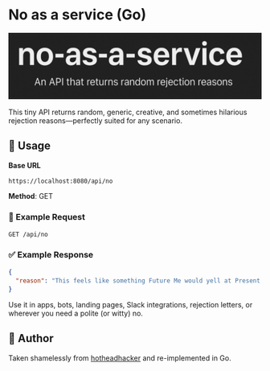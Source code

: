 # No as a service (Go)

![](./NaaS.png "No as a Service")

This tiny API returns random, generic, creative, and sometimes hilarious rejection reasons—perfectly suited for any scenario.

## 🚀 Usage

**Base URL**

```
https://localhost:8080/api/no
```

**Method**: GET

### 🔄 Example Request
```http
GET /api/no
```

### ✅ Example Response
```json
{
  "reason": "This feels like something Future Me would yell at Present Me for agreeing to."
}
```

Use it in apps, bots, landing pages, Slack integrations, rejection letters, or wherever you need a polite (or witty) no.

## 👤 Author

Taken shamelessly from [hotheadhacker](https://github.com/hotheadhacker) and re-implemented in Go.
